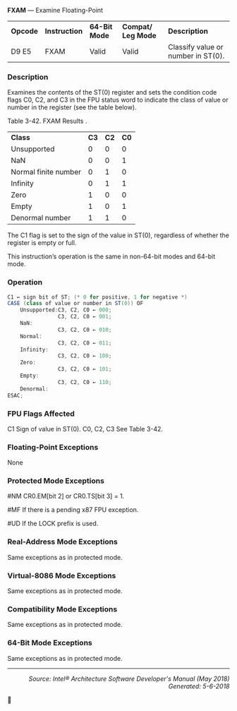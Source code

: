 <b>FXAM</b> — Examine Floating-Point
<table>
	<tr>
		<td><b>Opcode</b></td>
		<td><b>Instruction</b></td>
		<td><b>64-Bit Mode</b></td>
		<td><b>Compat/ Leg Mode</b></td>
		<td><b>Description</b></td>
	</tr>
	<tr>
		<td>D9 E5</td>
		<td>FXAM</td>
		<td>Valid</td>
		<td>Valid</td>
		<td>Classify value or number in ST(0).</td>
	</tr>
</table>


### Description
Examines the contents of the ST(0) register and sets the condition code flags C0, C2, and C3 in the FPU status word
to indicate the class of value or number in the register (see the table below).

Table 3-42.  FXAM Results
.
<table>
	<tr>
		<td><b>Class</b></td>
		<td><b>C3</b></td>
		<td><b>C2</b></td>
		<td><b>C0</b></td>
	</tr>
	<tr>
		<td>Unsupported</td>
		<td>0</td>
		<td>0</td>
		<td>0</td>
	</tr>
	<tr>
		<td>NaN</td>
		<td>0</td>
		<td>0</td>
		<td>1</td>
	</tr>
	<tr>
		<td>Normal finite number</td>
		<td>0</td>
		<td>1</td>
		<td>0</td>
	</tr>
	<tr>
		<td>Infinity</td>
		<td>0</td>
		<td>1</td>
		<td>1</td>
	</tr>
	<tr>
		<td>Zero</td>
		<td>1</td>
		<td>0</td>
		<td>0</td>
	</tr>
	<tr>
		<td>Empty</td>
		<td>1</td>
		<td>0</td>
		<td>1</td>
	</tr>
	<tr>
		<td>Denormal number</td>
		<td>1</td>
		<td>1</td>
		<td>0</td>
	</tr>
</table>

The C1 flag is set to the sign of the value in ST(0), regardless of whether the register is empty or full.

This instruction’s operation is the same in non-64-bit modes and 64-bit mode.

### Operation

```java
C1 ← sign bit of ST; (* 0 for positive, 1 for negative *)
CASE (class of value or number in ST(0)) OF
    Unsupported:C3, C2, C0 ← 000;
                C3, C2, C0 ← 001;
    NaN:
                C3, C2, C0 ← 010;
    Normal:
                C3, C2, C0 ← 011;
    Infinity:
                C3, C2, C0 ← 100;
    Zero:
                C3, C2, C0 ← 101;
    Empty:
                C3, C2, C0 ← 110;
    Denormal:
ESAC;
```
### FPU Flags Affected

C1
Sign of value in ST(0).
C0, C2, C3
See Table 3-42.

### Floating-Point Exceptions

None

### Protected Mode Exceptions

<p>#NM
CR0.EM[bit 2] or CR0.TS[bit 3] = 1.
<p>#MF
If there is a pending x87 FPU exception.
<p>#UD
If the LOCK prefix is used.

### Real-Address Mode Exceptions

Same exceptions as in protected mode.

### Virtual-8086 Mode Exceptions
Same exceptions as in protected mode.

### Compatibility Mode Exceptions

Same exceptions as in protected mode.

### 64-Bit Mode Exceptions

Same exceptions as in protected mode.

 --- 
<p align="right"><i>Source: Intel® Architecture Software Developer's Manual (May 2018)<br>Generated: 5-6-2018</i></p>
